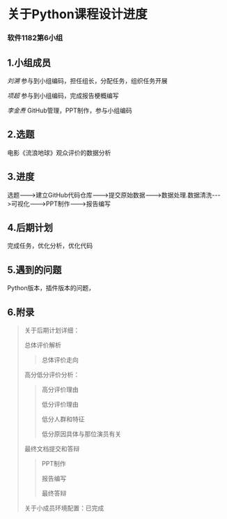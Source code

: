 # 关于Python课程设计进度



### <a text-align="right">软件1182第6小组</a>

## 1.小组成员

*刘溯* 参与到小组编码，担任组长，分配任务，组织任务开展

*项超* 参与到小组编码，完成报告梗概编写

*李金焘* GitHub管理，PPT制作，参与小组编码

## 2.选题

电影《流浪地球》观众评价的数据分析

## 3.进度

选题--->建立GitHub代码仓库--->提交原始数据--->数据处理.数据清洗--->可视化--->PPT制作--->报告编写

## 4.后期计划

完成任务，优化分析，优化代码

## 5.遇到的问题

Python版本，插件版本的问题，

## 6.附录

> 关于后期计划详细：
>
> 总体评价解析
>
> > 总体评价走向 
>
> 高分低分评价分析：
>
> > 高分评价理由
> >
> > 低分评价理由
> >
> > 低分人群和特征
> >
> > 低分原因具体与那位演员有关
>
> 最终文档提交和答辩
>
> > PPT制作
> >
> > 报告编写
> >
> > 最终答辩
>
> 
>
> 关于小成员环境配置：已完成

